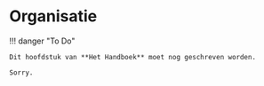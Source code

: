 # Organisatie

!!! danger "To Do"
    
    Dit hoofdstuk van **Het Handboek** moet nog geschreven worden.
    
    Sorry.


